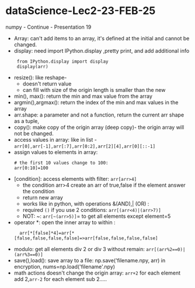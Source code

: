 # dataScience-Lec2-23-FEB-25
numpy - Continue - Presentation 19

* Array: can't add items to an array, it's defined at the initial and cannot be changed.
* display: need import IPython.display ,pretty print, and add additional info
  ```
   from IPython.display import display
   display(arr)
  ```
* resize(): like reshape- 
  * doesn't return value
  * can fill with size of the origin length is smaller than the new
* min(), max(): return the min and max value from the array
* argmin(),argmax(): return the index of the min and max values in the array
* arr.shape: a parameter and not a function, return the current arr shape as a tuple,
* copy(): make copy of the origin array (deep copy)- the origin array will not be changed.
* access values in array: like in list - `arr[0],arr[-1],arr[:7],arr[0:2],arr[2][4],arr[0][::-1]`
* assign values to elements in array:
  ```
  # the first 10 values change to 100:
  arr[0:10]=100
  ```
* [condition]: access elements with filter: `arr[arr>4]`
  * the condition arr>4 create an arr of true,false if the element answer the condition 
  * return new array
  * works like in python, with operations &(AND),| (OR) :
  * required `()` if you use 2 conditions: `arr[(arr<4)|(arr>7)]`
  * NOT: ~: `arr[~(arr>5)]`= to get all elements except element=5
* operator *: open the inner array to within :
  ```
    arr[*[false]*4]=arr[*[false,false,false,false]=>arr[false,false,false,false] 
  ```
* modulo: get all elements div 2 or div 3 without remain: `arr[(arr%2==0)|(arr%3==0)]`
* save(),load(): save array to a file: np.save('filename.npy, arr) in encryption, nums=np.load('filename'.npy)
* math actions doesn't change the origin array: 
`arr+2` for each element add 2,`arr-2` for each element sub 2.....